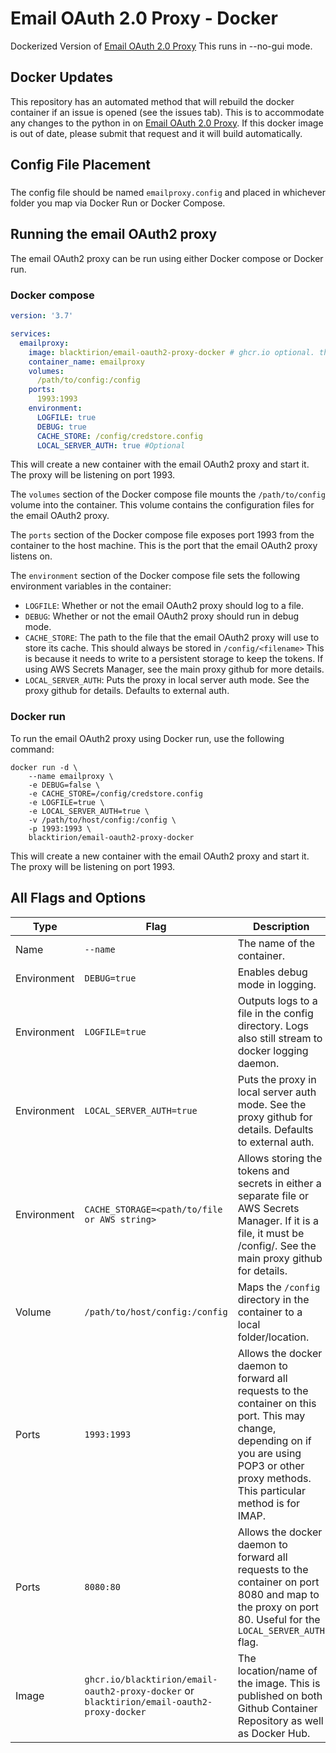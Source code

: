 # Email OAuth 2.0 Proxy - Docker
Dockerized Version of [Email OAuth 2.0 Proxy](https://github.com/simonrob/email-oauth2-proxy/) This runs in --no-gui mode.

## Docker Updates
This repository has an automated method that will rebuild the docker container if an issue is opened (see the issues tab). This is to accommodate any changes to the python in on [Email OAuth 2.0 Proxy](https://github.com/simonrob/email-oauth2-proxy/). If this docker image is out of date, please submit that request and it will build automatically.


## Config File Placement
###
The config file should be named `emailproxy.config` and placed in whichever folder you map via Docker Run or Docker Compose.


## Running the email OAuth2 proxy

The email OAuth2 proxy can be run using either Docker compose or Docker run.

### Docker compose

``` yaml
version: '3.7'

services:
  emailproxy:
    image: blacktirion/email-oauth2-proxy-docker # ghcr.io optional. this is published on both Docker Hub and Github Container Repository
    container_name: emailproxy
    volumes:
      /path/to/config:/config
    ports:
      1993:1993
    environment:
      LOGFILE: true
      DEBUG: true
      CACHE_STORE: /config/credstore.config
      LOCAL_SERVER_AUTH: true #Optional
```


This will create a new container with the email OAuth2 proxy and start it. The proxy will be listening on port 1993.

The `volumes` section of the Docker compose file mounts the `/path/to/config` volume into the container. This volume contains the configuration files for the email OAuth2 proxy.

The `ports` section of the Docker compose file exposes port 1993 from the container to the host machine. This is the port that the email OAuth2 proxy listens on.

The `environment` section of the Docker compose file sets the following environment variables in the container:

* `LOGFILE`: Whether or not the email OAuth2 proxy should log to a file.
* `DEBUG`: Whether or not the email OAuth2 proxy should run in debug mode.
* `CACHE_STORE`: The path to the file that the email OAuth2 proxy will use to store its cache. This should always be stored in `/config/<filename>` This is because it needs to write to a persistent storage to keep the tokens. If using AWS Secrets Manager, see the main proxy github for more details.
* `LOCAL_SERVER_AUTH`: Puts the proxy in local server auth mode. See the proxy github for details. Defaults to external auth.

### Docker run

To run the email OAuth2 proxy using Docker run, use the following command:


```
docker run -d \
    --name emailproxy \
    -e DEBUG=false \
    -e CACHE_STORE=/config/credstore.config 
    -e LOGFILE=true \
    -e LOCAL_SERVER_AUTH=true \
    -v /path/to/host/config:/config \
    -p 1993:1993 \
    blacktirion/email-oauth2-proxy-docker
```


This will create a new container with the email OAuth2 proxy and start it. The proxy will be listening on port 1993.

## All Flags and Options
| Type | Flag | Description |
|---|---|---|
|Name| `--name` | The name of the container. |
|Environment| `DEBUG=true` | Enables debug mode in logging. |
|Environment| `LOGFILE=true` | Outputs logs to a file in the config directory. Logs also still stream to docker logging daemon. |
|Environment| `LOCAL_SERVER_AUTH=true` | Puts the proxy in local server auth mode. See the proxy github for details. Defaults to external auth. |
|Environment| `CACHE_STORAGE=<path/to/file or AWS string>` | Allows storing the tokens and secrets in either a separate file or AWS Secrets Manager. If it is a file, it must be /config/<filename>. See the main proxy github for details.|
|Volume| `/path/to/host/config:/config` | Maps the `/config` directory in the container to a local folder/location. |
|Ports| `1993:1993` | Allows the docker daemon to forward all requests to the container on this port. This may change, depending on if you are using POP3 or other proxy methods. This particular method is for IMAP. |
|Ports| `8080:80` | Allows the docker daemon to forward all requests to the container on port 8080 and map to the proxy on port 80. Useful for the `LOCAL_SERVER_AUTH` flag. |
|Image| `ghcr.io/blacktirion/email-oauth2-proxy-docker` or `blacktirion/email-oauth2-proxy-docker` | The location/name of the image. This is published on both Github Container Repository as well as Docker Hub.|
